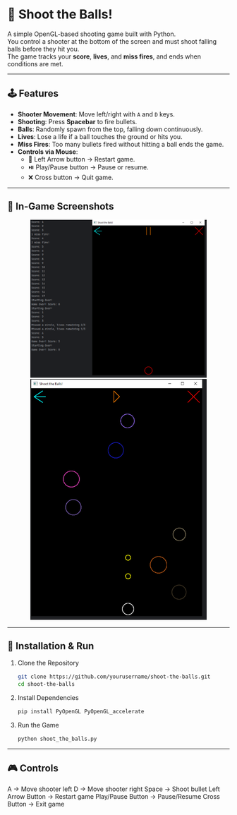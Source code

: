 # 🎯 Shoot the Balls!  

A simple OpenGL-based shooting game built with Python.  
You control a shooter at the bottom of the screen and must shoot falling balls before they hit you.  
The game tracks your **score**, **lives**, and **miss fires**, and ends when conditions are met.  

---

## 🕹️ Features
- **Shooter Movement**: Move left/right with `A` and `D` keys.  
- **Shooting**: Press **Spacebar** to fire bullets.  
- **Balls**: Randomly spawn from the top, falling down continuously.  
- **Lives**: Lose a life if a ball touches the ground or hits you.  
- **Miss Fires**: Too many bullets fired without hitting a ball ends the game.  
- **Controls via Mouse**:
  - 🔄 Left Arrow button → Restart game.  
  - ⏯️ Play/Pause button → Pause or resume.  
  - ❌ Cross button → Quit game.  

---

## 📸 In-Game Screenshots  

<p align="center">
  <img src="ingame_shots/SS1.PNG" width="400">
  <img src="ingame_shots/SS2.PNG" width="400">
</p>

---

## 🚀 Installation & Run  

1. Clone the Repository
   ```bash
   git clone https://github.com/yourusername/shoot-the-balls.git
   cd shoot-the-balls
2. Install Dependencies
   ```bash
   pip install PyOpenGL PyOpenGL_accelerate
3. Run the Game
   ```bash
   python shoot_the_balls.py

---

## 🎮 Controls

A -> Move shooter left
D -> Move shooter right
Space -> Shoot bullet
Left Arrow Button -> Restart game
Play/Pause Button -> Pause/Resume
Cross Button -> Exit game
